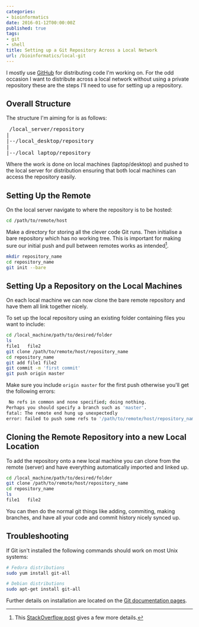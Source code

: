 ```yaml
---
categories:
- bioinformatics
date: 2016-01-12T00:00:00Z
published: true
tags:
- git
- shell
title: Setting up a Git Repository Across a Local Network
url: /bioinformatics/local-git
---
```


I mostly use [GitHub](https://github.com) for distributing code I'm working on. For the odd occasion I want to distribute across a local network without using a private repository these are the steps I'll need to use for setting up a repository.

## Overall Structure

The structure I'm aiming for is as follows:

<pre>
 /local_server/repository
|
|--/local_desktop/repository
|
|--/local_laptop/repository
</pre>

Where the work is done on local machines (laptop/desktop) and pushed to the local server for distribution ensuring that both local machines can access the repository easily.

## Setting Up the Remote

On the local server navigate to where the repository is to be hosted:

```bash
cd /path/to/remote/host
```

Make a directory for storing all the clever code Git runs. Then initialise a bare repository which has no working tree. This is important for making sure our initial push and pull between remotes works as intended[^1].

```bash
mkdir repository_name
cd repository_name
git init --bare
```

## Setting Up a Repository on the Local Machines

On each local machine we can now clone the bare remote repository and have them all link together nicely.

To set up the local repository using an existing folder containing files you want to include:

```bash
cd /local_machine/path/to/desired/folder
ls
file1	file2
git clone /path/to/remote/host/repository_name
cd repository_name
git add file1 file2
git commit -m 'first commit'
git push origin master
```

Make sure you include `origin master` for the first push otherwise you'll get the following errors:

```bash
 No refs in common and none specified; doing nothing.
Perhaps you should specify a branch such as 'master'.
fatal: The remote end hung up unexpectedly
error: failed to push some refs to '/path/to/remote/host/repository_name'
```

## Cloning the Remote Repository into a new Local Location

To add the repository onto a new local machine you can clone from the remote (server) and have everything automatically imported and linked up.

```bash
cd /local_machine/path/to/desired/folder
git clone /path/to/remote/host/repository_name
cd repository_name
ls
file1	file2
```

You can then do the normal git things like adding, commiting, making branches, and have all your code and commit history nicely synced up.


## Troubleshooting

If Git isn't installed the following commands should work on most Unix systems:

```bash
# Fedora distributions
sudo yum install git-all

# Debian distributions
sudo apt-get install git-all
```

Further details on installation are located on the [Git documentation pages](https://git-scm.com/book/en/v2/Getting-Started-Installing-Git/).

[^1]: This [StackOverflow post](http://stackoverflow.com/questions/7632454/how-do-you-use-git-bare-init-repository) gives a few more details.

